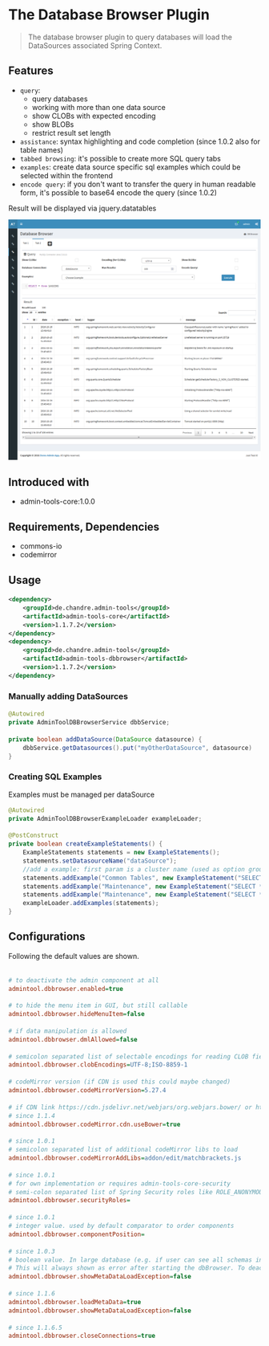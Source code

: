 # The Database Browser Plugin
> The database browser plugin to query databases
> will load the DataSources associated Spring Context.


## Features
* `query`: 
  * query databases
  * working with more than one data source
  * show CLOBs with expected encoding
  * show BLOBs
  * restrict result set length
* `assistance`: syntax highlighting and code completion (since 1.0.2 also for table names)
* `tabbed browsing`: it's possible to create more SQL query tabs
* `examples`: create data source specific sql examples which could be selected within the frontend 
* `encode query`: if you don't want to transfer the query in human readable form, it's possible to base64 encode the query (since 1.0.2)

Result will be displayed via jquery.datatables 

![Preview image](doc/screen_dbbrowser_org2.png?raw=true "AdminTool Database-Browser UI")

## Introduced with
* admin-tools-core:1.0.0

## Requirements, Dependencies
* commons-io
* codemirror

## Usage

```xml
<dependency>
	<groupId>de.chandre.admin-tools</groupId>
	<artifactId>admin-tools-core</artifactId>
	<version>1.1.7.2</version>
</dependency>
<dependency>
	<groupId>de.chandre.admin-tools</groupId>
	<artifactId>admin-tools-dbbrowser</artifactId>
	<version>1.1.7.2</version>
</dependency>
```

### Manually adding DataSources

```java
@Autowired
private AdminToolDBBrowserService dbbService;

private boolean addDataSource(DataSource datasource) {
	dbbService.getDatasources().put("myOtherDataSource", datasource)
}
```

### Creating SQL Examples 
Examples must be managed per dataSource

```java
@Autowired
private AdminToolDBBrowserExampleLoader exampleLoader;

@PostConstruct
private boolean createExampleStatements() {
	ExampleStatements statements = new ExampleStatements();
	statements.setDatasourceName("dataSource");
	//add a example: first param is a cluster name (used as option group in UI), secend param is the example itself with a name and the statement
	statements.addExample("Common Tables", new ExampleStatement("SELECT * from LOGGING", "Select all from Logging table"));
	statements.addExample("Maintenance", new ExampleStatement("SELECT * from SCHEMA_VERSION", "Show Flyway migrations"));
	statements.addExample("Maintenance", new ExampleStatement("SELECT * from USER_JOBS", "Show database jobs"));
	exampleLoader.addExamples(statements);
}
```

## Configurations

Following the default values are shown.	
```ini

# to deactivate the admin component at all
admintool.dbbrowser.enabled=true

# to hide the menu item in GUI, but still callable
admintool.dbbrowser.hideMenuItem=false

# if data manipulation is allowed 
admintool.dbbrowser.dmlAllowed=false

# semicolon separated list of selectable encodings for reading CLOB fields
admintool.dbbrowser.clobEncodings=UTF-8;ISO-8859-1

# codeMirror version (if CDN is used this could maybe changed)
admintool.dbbrowser.codeMirrorVersion=5.27.4

# if CDN link https://cdn.jsdelivr.net/webjars/org.webjars.bower/ or https://cdn.jsdelivr.net/webjars/ should be used
# since 1.1.4
admintool.dbbrowser.codeMirror.cdn.useBower=true

# since 1.0.1
# semicolon separated list of additional codeMirror libs to load 
admintool.dbbrowser.codeMirrorAddLibs=addon/edit/matchbrackets.js

# since 1.0.1
# for own implementation or requires admin-tools-core-security
# semi-colon separated list of Spring Security roles like ROLE_ANONYMOUS;ROLE_ADMIN
admintool.dbbrowser.securityRoles=

# since 1.0.1
# integer value. used by default comparator to order components
admintool.dbbrowser.componentPosition=

# since 1.0.3
# boolean value. In large database (e.g. if user can see all schemas in an oracle) a exception could happen while fetching metadata.
# This will always shown as error after starting the dbBrowser. To deactivate this error message ste this to true.
admintool.dbbrowser.showMetaDataLoadException=false

# since 1.1.6
admintool.dbbrowser.loadMetaData=true
admintool.dbbrowser.showMetaDataLoadException=false

# since 1.1.6.5
admintool.dbbrowser.closeConnections=true

```